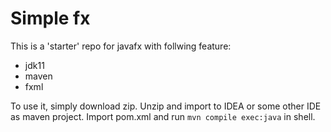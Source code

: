 # Simple fx

This is a 'starter' repo for javafx with follwing feature:

- jdk11
- maven
- fxml

To use it, simply download zip. Unzip and import to IDEA or some other IDE as maven project.
Import pom.xml and run `mvn compile exec:java` in shell.
